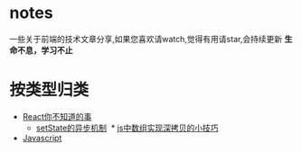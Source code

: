 # notes
一些关于前端的技术文章分享,如果您喜欢请watch,觉得有用请star,会持续更新
**生命不息，学习不止**

# 按类型归类

* [React你不知道的事](#react)
  * [setState的异步机制](https://github.com/front-end-note/notes/issues/1)
  * [js中数组实现深拷贝的小技巧](https://github.com/front-end-note/notes/issues/2)
* [Javascript](#javascript)
